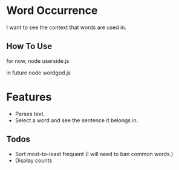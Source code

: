 # Word Occurrence
I want to see the context that words are used in.

## How To Use
for now,
node userside.js

in future
node wordgod.js

# Features
- Parses text.
- Select a word and see the sentence it belongs in.

## Todos
- Sort most-to-least frequent (I will need to ban common words.)
- Display counts

